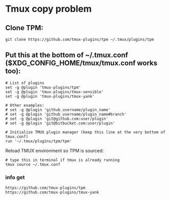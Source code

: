 # Tmux copy problem
## Clone TPM:
```
git clone https://github.com/tmux-plugins/tpm ~/.tmux/plugins/tpm
```
## Put this at the bottom of ~/.tmux.conf ($XDG_CONFIG_HOME/tmux/tmux.conf works too):
```
# List of plugins
set -g @plugin 'tmux-plugins/tpm'
set -g @plugin 'tmux-plugins/tmux-sensible'
set -g @plugin 'tmux-plugins/tmux-yank'

# Other examples:
# set -g @plugin 'github_username/plugin_name'
# set -g @plugin 'github_username/plugin_name#branch'
# set -g @plugin 'git@github.com:user/plugin'
# set -g @plugin 'git@bitbucket.com:user/plugin'

# Initialize TMUX plugin manager (keep this line at the very bottom of tmux.conf)
run '~/.tmux/plugins/tpm/tpm'
```
Reload TMUX environment so TPM is sourced:
```
# type this in terminal if tmux is already running
tmux source ~/.tmux.conf
```

### info get
```
https://github.com/tmux-plugins/tpm
https://github.com/tmux-plugins/tmux-yank
```
